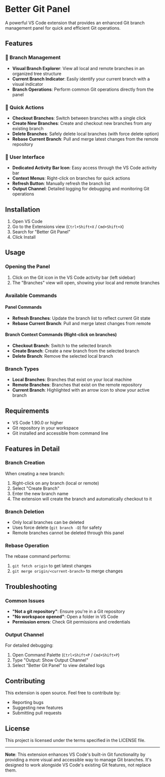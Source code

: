 # Better Git Panel

A powerful VS Code extension that provides an enhanced Git branch management panel for quick and efficient Git operations.

## Features

### 🌿 Branch Management
- **Visual Branch Explorer**: View all local and remote branches in an organized tree structure
- **Current Branch Indicator**: Easily identify your current branch with a visual indicator
- **Branch Operations**: Perform common Git operations directly from the panel

### 🚀 Quick Actions
- **Checkout Branches**: Switch between branches with a single click
- **Create New Branches**: Create and checkout new branches from any existing branch
- **Delete Branches**: Safely delete local branches (with force delete option)
- **Rebase Current Branch**: Pull and merge latest changes from the remote repository

### 🎯 User Interface
- **Dedicated Activity Bar Icon**: Easy access through the VS Code activity bar
- **Context Menus**: Right-click on branches for quick actions
- **Refresh Button**: Manually refresh the branch list
- **Output Channel**: Detailed logging for debugging and monitoring Git operations

## Installation

1. Open VS Code
2. Go to the Extensions view (`Ctrl+Shift+X` / `Cmd+Shift+X`)
3. Search for "Better Git Panel"
4. Click Install

## Usage

### Opening the Panel
1. Click on the Git icon in the VS Code activity bar (left sidebar)
2. The "Branches" view will open, showing your local and remote branches

### Available Commands

#### Panel Commands
- **Refresh Branches**: Update the branch list to reflect current Git state
- **Rebase Current Branch**: Pull and merge latest changes from remote

#### Branch Context Commands (Right-click on branches)
- **Checkout Branch**: Switch to the selected branch
- **Create Branch**: Create a new branch from the selected branch
- **Delete Branch**: Remove the selected local branch

### Branch Types
- **Local Branches**: Branches that exist on your local machine
- **Remote Branches**: Branches that exist on the remote repository
- **Current Branch**: Highlighted with an arrow icon to show your active branch

## Requirements

- VS Code 1.90.0 or higher
- Git repository in your workspace
- Git installed and accessible from command line

## Features in Detail

### Branch Creation
When creating a new branch:
1. Right-click on any branch (local or remote)
2. Select "Create Branch"
3. Enter the new branch name
4. The extension will create the branch and automatically checkout to it

### Branch Deletion
- Only local branches can be deleted
- Uses force delete (`git branch -D`) for safety
- Remote branches cannot be deleted through this panel

### Rebase Operation
The rebase command performs:
1. `git fetch origin` to get latest changes
2. `git merge origin/<current-branch>` to merge changes

## Troubleshooting

### Common Issues
- **"Not a git repository"**: Ensure you're in a Git repository
- **"No workspace opened"**: Open a folder in VS Code
- **Permission errors**: Check Git permissions and credentials

### Output Channel
For detailed debugging:
1. Open Command Palette (`Ctrl+Shift+P` / `Cmd+Shift+P`)
2. Type "Output: Show Output Channel"
3. Select "Better Git Panel" to view detailed logs

## Contributing

This extension is open source. Feel free to contribute by:
- Reporting bugs
- Suggesting new features
- Submitting pull requests

## License

This project is licensed under the terms specified in the LICENSE file.

---

**Note**: This extension enhances VS Code's built-in Git functionality by providing a more visual and accessible way to manage Git branches. It's designed to work alongside VS Code's existing Git features, not replace them.
